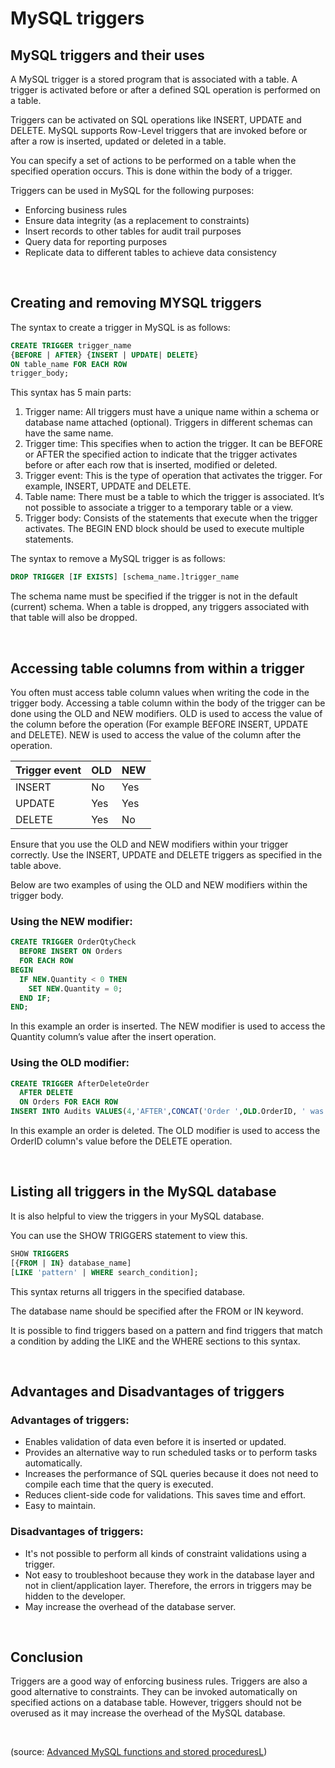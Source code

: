 # MySQL triggers

## MySQL triggers and their uses

A MySQL trigger is a stored program that is associated with a table. A trigger is activated before or after a defined SQL operation is performed on a table. 

Triggers can be activated on SQL operations like INSERT, UPDATE and DELETE. MySQL supports Row-Level triggers that are invoked before or after a row is inserted, updated or deleted in a table.

You can specify a set of actions to be performed on a table when the specified operation occurs. This is done within the body of a trigger.

Triggers can be used in MySQL for the following purposes:

- Enforcing business rules
- Ensure data integrity (as a replacement to constraints)
- Insert records to other tables for audit trail purposes
- Query data for reporting purposes
- Replicate data to different tables to achieve data consistency

&nbsp;

## Creating and removing MYSQL triggers

The syntax to create a trigger in MySQL is as follows:

```sql
CREATE TRIGGER trigger_name
{BEFORE | AFTER} {INSERT | UPDATE| DELETE}
ON table_name FOR EACH ROW
trigger_body;
```

This syntax has 5 main parts:

1. Trigger name: All triggers must have a unique name within a schema or database name attached (optional). Triggers in different schemas can have the same name.
2. Trigger time:  This specifies when to action the trigger.  It can be BEFORE or AFTER the specified action to indicate that the trigger activates before or after each row that is inserted, modified or deleted.
3. Trigger event: This is the type of operation that activates the trigger. For example, INSERT, UPDATE and DELETE.
4. Table name: There must be a table to which the trigger is associated. It’s not possible to associate a trigger to a temporary table or a view.
5. Trigger body: Consists of the statements that execute when the trigger activates. The BEGIN END block should be used to execute multiple statements.

The syntax to remove a MySQL trigger is as follows:

```sql
DROP TRIGGER [IF EXISTS] [schema_name.]trigger_name
```

The schema name must be specified if the trigger is not in the default (current) schema. When a table is dropped, any triggers associated with that table will also be dropped.

&nbsp;

## Accessing table columns from within a trigger

You often must access table column values when writing the code in the trigger body. Accessing a table column within the body of the trigger can be done using the OLD and NEW modifiers. OLD is used to access the value of the column before the operation (For example BEFORE INSERT, UPDATE and DELETE). NEW is used to access the value of the column after the operation.

|Trigger event|OLD|NEW|
|-------------|---|---|
|INSERT|No|Yes|
|UPDATE|Yes|Yes|
|DELETE|Yes|No|

Ensure that you use the OLD and NEW modifiers within your trigger correctly. Use the INSERT, UPDATE and DELETE triggers as specified in the table above.

Below are two examples of using the OLD and NEW modifiers within the trigger body.

### Using the NEW modifier:

```sql
CREATE TRIGGER OrderQtyCheck  
  BEFORE INSERT ON Orders  
  FOR EACH ROW  
BEGIN 
  IF NEW.Quantity < 0 THEN  
    SET NEW.Quantity = 0; 
  END IF; 
END;
```

In this example an order is inserted. The NEW modifier is used to access the Quantity column’s value after the insert operation.

### Using the OLD modifier:

```sql
CREATE TRIGGER AfterDeleteOrder 
  AFTER DELETE   
  ON Orders FOR EACH ROW 
INSERT INTO Audits VALUES(4,'AFTER',CONCAT('Order ',OLD.OrderID, ' was deleted at ', CURRENT_TIME(), ' on ', CURRENT_DATE()),'DELETE');
```

In this example an order is deleted. The OLD modifier is used to access the OrderID column's value before the DELETE operation. 

&nbsp;

## Listing all triggers in the MySQL database

It is also helpful to view the triggers in your MySQL database.

You can use the SHOW TRIGGERS statement to view this.

```sql
SHOW TRIGGERS
[{FROM | IN} database_name]
[LIKE 'pattern' | WHERE search_condition];
```

This syntax returns all triggers in the specified database. 

The database name should be specified after the FROM or IN keyword.

It is possible to find triggers based on a pattern and find triggers that match a condition by adding the LIKE and the WHERE sections to this syntax.

&nbsp;

## Advantages and Disadvantages of triggers

### Advantages of triggers:

- Enables validation of data even before it is inserted or updated.
- Provides an alternative way to run scheduled tasks or to perform tasks automatically.
- Increases the performance of SQL queries because it does not need to compile each time that the query is executed.
- Reduces client-side code for validations. This saves time and effort.
- Easy to maintain.

### Disadvantages of triggers:

- It's not possible to perform all kinds of constraint validations using a trigger. 
- Not easy to troubleshoot because they work in the database layer and not in client/application layer. Therefore,  the errors in triggers may be hidden to the developer.
- May increase the overhead of the database server.

&nbsp;

## Conclusion

Triggers are a good way of enforcing business rules. Triggers are also a good alternative to constraints. They can be invoked automatically on specified actions on a database table. However, triggers should not be overused as it may increase the overhead of the MySQL database.

&nbsp;

(source: [Advanced MySQL functions and stored proceduresL](https://www.coursera.org/learn/advanced-mysql-topics))